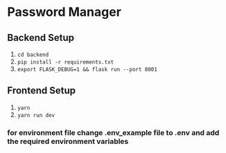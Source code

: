 # Password Manager

## Backend Setup
1. `cd backend`
2. `pip install -r requirements.txt`
3. `export FLASK_DEBUG=1 && flask run --port 8001`

## Frontend Setup
1. `yarn`
2. `yarn run dev`

### for environment file change .env_example file to .env and add the required environment variables
